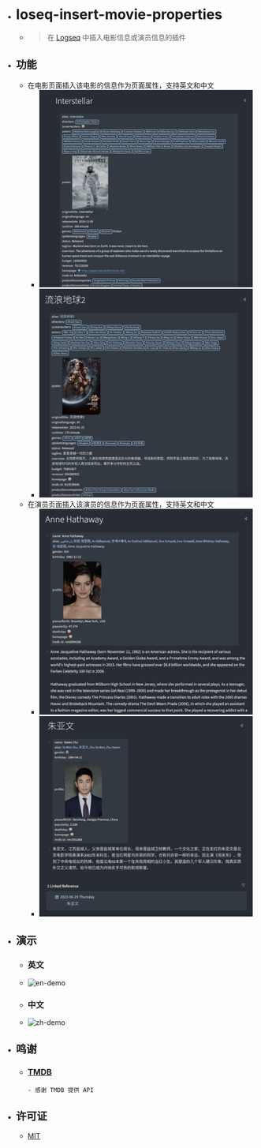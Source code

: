- # loseq-insert-movie-properties
	- > 在 [Logseq](https://logseq.com/) 中插入电影信息或演员信息的插件

- ## 功能
	- 在电影页面插入该电影的信息作为页面属性，支持英文和中文
		- ![en-img](./assets/en.jpg)
		- ![zh-img](./assets/zh.jpg)
	- 在演员页面插入该演员的信息作为页面属性，支持英文和中文
		- ![en-person](./assets/en-person.jpg)
		- ![zh-person](./assets/zh-person.jpg)

- ## 演示
	- ### 英文
	- ![en-demo](./assets/logseq-insert-movie-properties-en-demo.gif)
	- ### 中文
	- ![zh-demo](./assets/logseq-insert-movie-properties-zh-demo.gif)

- ## 鸣谢
  - ### [TMDB](https://www.themoviedb.org/)
		- 感谢 TMDB 提供 API

- ## 许可证
  - [MIT](https://choosealicense.com/licenses/mit/)
